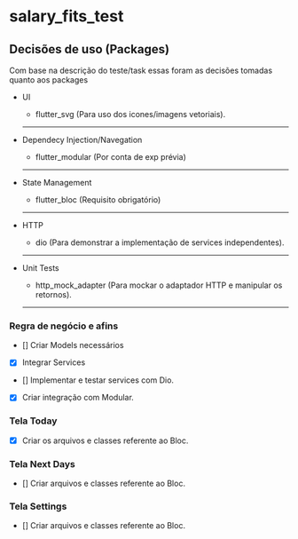 # salary_fits_test


## Decisões de uso (Packages)

Com base na descrição do teste/task essas foram as decisões tomadas quanto aos packages
    
 - UI
    - flutter_svg (Para uso dos icones/imagens vetoriais).
   ---

 - Dependecy Injection/Navegation
    - flutter_modular (Por conta de exp prévia)
   ---
 - State Management 
    - flutter_bloc (Requisito obrigatório)
   ---
 - HTTP
    - dio (Para demonstrar a implementação de services independentes).
   ---
 - Unit Tests   
    - http_mock_adapter (Para mockar o adaptador HTTP e manipular os retornos).
   --- 

### Regra de negócio e afins

- [] Criar Models necessários
- [x] Integrar Services
- [] Implementar e testar services com Dio.
- [x] Criar integração com Modular.

### Tela Today

- [x] Criar os arquivos e classes referente ao Bloc.


### Tela Next Days

- [] Criar arquivos e classes referente ao Bloc.


### Tela Settings

- [] Criar arquivos e classes referente ao Bloc.